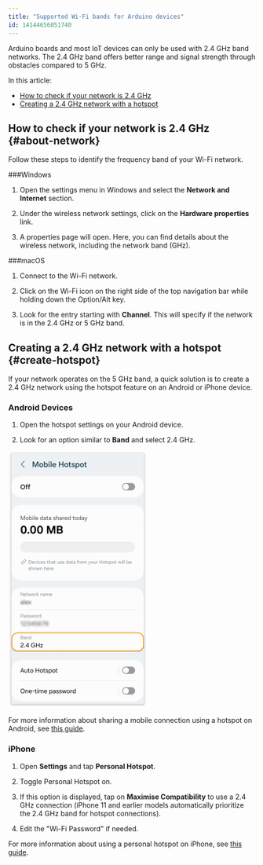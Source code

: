 ```yaml
---
title: "Supported Wi-Fi bands for Arduino devices"
id: 14144656051740
---
```


Arduino boards and most IoT devices can only be used with 2.4 GHz band networks. The 2.4 GHz band offers better range and signal strength through obstacles compared to 5 GHz.

In this article:

- [How to check if your network is 2.4 GHz](#about-network)
- [Creating a 2.4 GHz network with a hotspot](#create-hotspot)

## How to check if your network is 2.4 GHz {#about-network}

Follow these steps to identify the frequency band of your Wi-Fi network.

###Windows

1. Open the settings menu in Windows and select the **Network and Internet** section.

1. Under the wireless network settings, click on the **Hardware properties** link.

1. A properties page will open. Here, you can find details about the wireless network, including the network band (GHz).

###macOS

1. Connect to the Wi-Fi network.

1. Click on the Wi-Fi icon on the right side of the top navigation bar while holding down the Option/Alt key.

1. Look for the entry starting with **Channel**. This will specify if the network is in the 2.4 GHz or 5 GHz band.

## Creating a 2.4 GHz network with a hotspot {#create-hotspot}

If your network operates on the 5 GHz band, a quick solution is to create a 2.4 GHz network using the hotspot feature on an Android or iPhone device.

### Android Devices

1. Open the hotspot settings on your Android device.

1. Look for an option similar to **Band** and select 2.4 GHz.

![Andriod hotspot settings page](img/Andriod_hotspot_settings.png)

For more information about sharing a mobile connection using a hotspot on Android, see [this guide](https://support.google.com/android/answer/9059108).

### iPhone

1. Open **Settings** and tap **Personal Hotspot**.

1. Toggle Personal Hotspot on.

1. If this option is displayed, tap on **Maximise Compatibility** to use a 2.4 GHz connection (iPhone 11 and earlier models automatically prioritize the 2.4 GHz band for hotspot connections).

1. Edit the "Wi-Fi Password" if needed.

For more information about using a personal hotspot on iPhone, see [this guide](https://it-training.apple.com/tutorials/support/sup040/).
